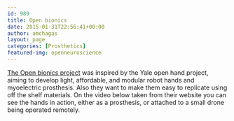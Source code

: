 ```yaml
---
id: 989
title: Open bionics
date: 2015-01-31T22:56:41+00:00
author: amchagas
layout: page
categories: [Prosthetics]
featured-img: openneuroscience
---
```



[The Open bionics project](http://www.openbionics.org/) was inspired by the Yale open hand project, aiming to develop light, affordable, and modular robot hands and myoelectric prosthesis. Also they want to make them easy to replicate using off the shelf materials. On the video below taken from their website you can see the hands in action, either as a prosthesis, or attached to a small drone being operated remotely.

<span class="embed-youtube" style="text-align:center; display: block;"></span>
